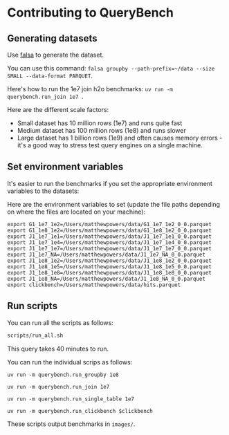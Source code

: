# Contributing to QueryBench

## Generating datasets

Use [falsa](https://github.com/mrpowers-io/falsa) to generate the dataset.

You can use this command: `falsa groupby --path-prefix=~/data --size SMALL --data-format PARQUET`.

Here's how to run the 1e7 join h2o benchmarks: `uv run -m querybench.run_join 1e7 `.

Here are the different scale factors:

* Small dataset has 10 million rows (1e7) and runs quite fast
* Medium dataset has 100 million rows (1e8) and runs slower
* Large dataset has 1 billion rows (1e9) and often causes memory errors - it's a good way to stress test query engines on a single machine.

## Set environment variables

It's easier to run the benchmarks if you set the appropriate environment variables to the datasets:

Here are the environment variables to set (update the file paths depending on where the files are located on your machine):

```
export G1_1e7_1e2=/Users/matthewpowers/data/G1_1e7_1e2_0_0.parquet
export G1_1e8_1e2=/Users/matthewpowers/data/G1_1e8_1e2_0_0.parquet
export J1_1e7_1e1=/Users/matthewpowers/data/J1_1e7_1e1_0_0.parquet
export J1_1e7_1e4=/Users/matthewpowers/data/J1_1e7_1e4_0_0.parquet
export J1_1e7_1e7=/Users/matthewpowers/data/J1_1e7_1e7_0_0.parquet
export J1_1e7_NA=/Users/matthewpowers/data/J1_1e7_NA_0_0.parquet
export J1_1e8_1e2=/Users/matthewpowers/data/J1_1e8_1e2_0_0.parquet
export J1_1e8_1e5=/Users/matthewpowers/data/J1_1e8_1e5_0_0.parquet
export J1_1e8_1e8=/Users/matthewpowers/data/J1_1e8_1e8_0_0.parquet
export J1_1e8_NA=/Users/matthewpowers/data/J1_1e8_NA_0_0.parquet
export clickbench=/Users/matthewpowers/data/hits.parquet
```

## Run scripts

You can run all the scripts as follows:

```sh
scripts/run_all.sh
```

This query takes 40 minutes to run.

You can run the individual scrips as follows:

```
uv run -m querybench.run_groupby 1e8
```

```
uv run -m querybench.run_join 1e7
```

```
uv run -m querybench.run_single_table 1e7
```

```
uv run -m querybench.run_clickbench $clickbench
```

These scripts output benchmarks in `images/`.
